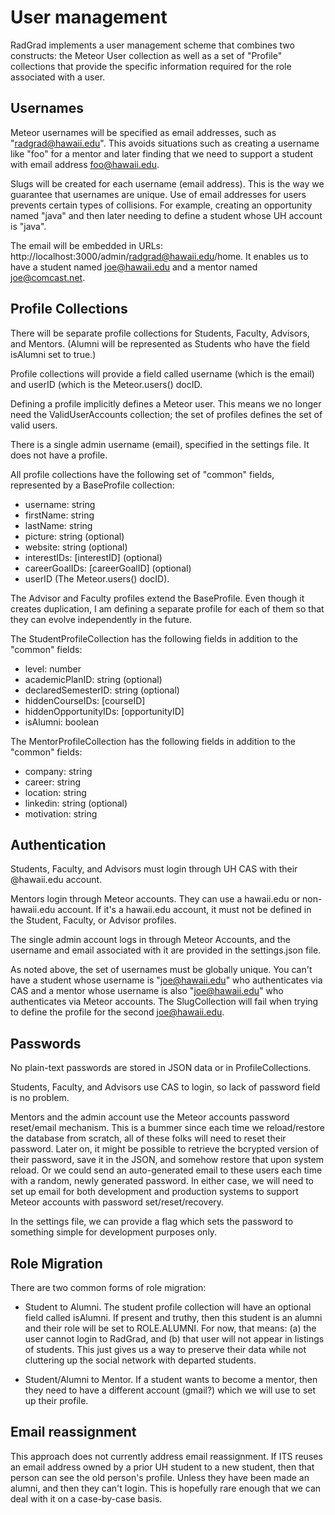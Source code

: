 # User management

RadGrad implements a user management scheme that combines two constructs: the Meteor User collection as well as a set of "Profile" collections that provide the specific information required for the role associated with a user. 

## Usernames

Meteor usernames will be specified as email addresses, such as "radgrad@hawaii.edu". This avoids situations such as creating a username like "foo" for a mentor and later finding that we need to support a student with email address foo@hawaii.edu. 

Slugs will be created for each username (email address).  This is the way we guarantee that usernames are unique. Use of email addresses for users prevents certain types of collisions. For example, creating an opportunity named "java" and then later needing to define a student whose UH account is "java". 

The email will be embedded in URLs: http://localhost:3000/admin/radgrad@hawaii.edu/home.   It enables us to have a student named joe@hawaii.edu and a mentor named joe@comcast.net.

## Profile Collections

There will be separate profile collections for Students, Faculty, Advisors, and Mentors. (Alumni will be represented as Students who have the field isAlumni set to true.)

Profile collections will provide a field called username (which is the email) and userID (which is the Meteor.users() docID.

Defining a profile implicitly defines a Meteor user.   This means we no longer need the ValidUserAccounts collection; the set of profiles defines the set of valid users.

There is a single admin username (email), specified in the settings file. It does not have a profile.

All profile collections have the following set of "common" fields, represented by a BaseProfile collection:

  * username: string
  * firstName: string
  * lastName: string
  * picture: string (optional)
  * website: string (optional)
  * interestIDs: [interestID] (optional)
  * careerGoalIDs: [careerGoalID] (optional)
  * userID (The Meteor.users() docID).
  
The Advisor and Faculty profiles extend the BaseProfile. Even though it creates duplication, I am defining a separate profile for each of them so that they can evolve independently in the future.

The StudentProfileCollection has the following fields in addition to the "common" fields:
  * level: number
  * academicPlanID: string (optional)
  * declaredSemesterID: string (optional)
  * hiddenCourseIDs: [courseID]
  * hiddenOpportunityIDs: [opportunityID]
  * isAlumni: boolean

The MentorProfileCollection has the following fields in addition to the "common" fields:
  * company: string
  * career: string
  * location: string
  * linkedin: string (optional)
  * motivation: string


## Authentication

Students, Faculty, and Advisors must login through UH CAS with their @hawaii.edu account.

Mentors login through Meteor accounts. They can use a hawaii.edu or non-hawaii.edu account. If it's a hawaii.edu account, it must not be defined in the Student, Faculty, or Advisor profiles.

The single admin account logs in through Meteor Accounts, and the username and email associated with it are provided in the settings.json file.  

As noted above, the set of usernames must be globally unique. You can't have a student whose username is "joe@hawaii.edu" who authenticates via CAS and a mentor whose username is also "joe@hawaii.edu" who authenticates via Meteor accounts. The SlugCollection will fail when trying to define the profile for the second joe@hawaii.edu.

## Passwords

No plain-text passwords are stored in JSON data or in ProfileCollections.   

Students, Faculty, and Advisors use CAS to login, so lack of password field is no problem. 

Mentors and the admin account use the Meteor accounts password reset/email mechanism. This is a bummer since each time we reload/restore the database from scratch, all of these folks will need to reset their password. Later on, it might be possible to retrieve the bcrypted version of their password, save it in the JSON, and somehow restore that upon system reload. Or we could send an auto-generated email to these users each time with a random, newly generated password.  In either case, we will need to set up email for both development and production systems to support Meteor accounts with password set/reset/recovery.

In the settings file, we can provide a flag which sets the password to something simple for development purposes only.

## Role Migration

There are two common forms of role migration:

  * Student to Alumni.  The student profile collection will have an optional field called isAlumni. If present and truthy, then this student is an alumni and their role will be set to ROLE.ALUMNI.  For now, that means: (a) the user cannot login to RadGrad, and (b) that user will not appear in listings of students.  This just gives us a way to preserve their data while not cluttering up the social network with departed students.

  * Student/Alumni to Mentor.  If a student wants to become a mentor, then they need to have a different account (gmail?) which we will use to set up their profile. 

## Email reassignment

This approach does not currently address email reassignment. If ITS reuses an email address owned by a prior UH student to a new student, then that person can see the old person's profile. Unless they have been made an alumni, and then they can't login.  This is hopefully rare enough that we can deal with it on a case-by-case basis.

